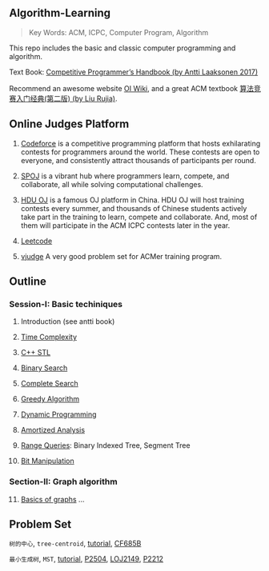 ## Algorithm-Learning
> Key Words: ACM, ICPC, Computer Program, Algorithm
<!-- > Motivation: I obtained a Silver in a 2018 Asian regional contest, and a Silver in CCSP-2019 final contest. I enjoy the programming moment, and hope that I can update this repo every week -_-. -->


This repo includes the basic and classic computer programming and algorithm.

Text Book: [Competitive Programmer’s Handbook (by Antti Laaksonen 2017)](textbook/antti_book.pdf)

Recommend an awesome website [OI Wiki](https://oi-wiki.org/), and a great ACM textbook [算法竞赛入门经典(第二版) (by Liu Rujia)](textbook/ACM_purple_lrj_book.pdf).


## Online Judges Platform

1. [Codeforce](https://codeforces.com/) is a competitive programming platform that hosts exhilarating contests for programmers around the world. These contests are open to everyone, and consistently attract thousands of participants per round.


2. [SPOJ](https://www.spoj.com/) is a vibrant hub where programmers learn, compete, and collaborate, all while solving computational challenges.


3. [HDU OJ](https://acm.hdu.edu.cn/) is a famous OJ platform in China. HDU OJ will host training contests every summer, and thousands of Chinese students actively take part in the training to learn, compete and collaborate. And, most of them will participate in the ACM ICPC contests later in the year.

4. [Leetcode](https://leetcode.com/problems)

5. [vjudge](https://vjudge.net/article/524) A very good problem set for ACMer training program.

## Outline

### Session-I: Basic techiniques

1. Introduction (see antti book)

2. [Time Complexity](notes/2_TimeComplexity.md)  

3. [C++ STL](notes/3_C++STL.md)  

4. [Binary Search](notes/4_Binary_Search.md)  

5. [Complete Search](notes/5_complete_search.md)

6. [Greedy Algorithm](notes/6_Greedy_Algorithm.md)

7. [Dynamic Programming](notes/7_Dynamic_Programming.md)

8. [Amortized Analysis](notes/8_Amortized_Analysis.md)

9. [Range Queries](notes/9_Range_Queries.md): Binary Indexed Tree, Segment Tree

10. [Bit Manipulation](notes/10_Bit_Manipulation.md) 

### Section-II: Graph algorithm

11. [Basics of graphs]() ...

## Problem Set
`树的中心`, `tree-centroid`, [tutorial](https://oi-wiki.org/graph/tree-centroid), [CF685B](https://codeforces.com/problemset/problem/685/B)

`最小生成树`, `MST`, [tutorial](https://oi-wiki.org/graph/mst/), [P2504](https://www.luogu.com.cn/problem/P2504), [LOJ2149](https://loj.ac/p/2149), [P2212](https://www.luogu.com.cn/problem/P2212)

